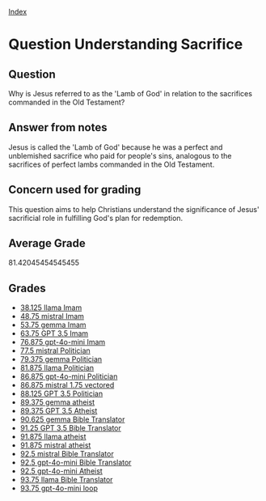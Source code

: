 
[Index](../../index.md)
# Question Understanding Sacrifice
## Question
Why is Jesus referred to as the 'Lamb of God' in relation to the sacrifices commanded in the Old Testament?

## Answer from notes
Jesus is called the 'Lamb of God' because he was a perfect and unblemished sacrifice who paid for people's sins, analogous to the sacrifices of perfect lambs commanded in the Old Testament.

## Concern used for grading
This question aims to help Christians understand the significance of Jesus' sacrificial role in fulfilling God's plan for redemption.

## Average Grade
81.42045454545455

## Grades
 * [38.125 llama Imam](../answers/llama_Imam/Understanding_Sacrifice.md)
 * [48.75 mistral Imam](../answers/mistral_Imam/Understanding_Sacrifice.md)
 * [53.75 gemma Imam](../answers/gemma_Imam/Understanding_Sacrifice.md)
 * [63.75 GPT 3.5 Imam](../answers/GPT_3.5_Imam/Understanding_Sacrifice.md)
 * [76.875 gpt-4o-mini Imam](../answers/gpt-4o-mini_Imam/Understanding_Sacrifice.md)
 * [77.5 mistral Politician](../answers/mistral_Politician/Understanding_Sacrifice.md)
 * [79.375 gemma Politician](../answers/gemma_Politician/Understanding_Sacrifice.md)
 * [81.875 llama Politician](../answers/llama_Politician/Understanding_Sacrifice.md)
 * [86.875 gpt-4o-mini Politician](../answers/gpt-4o-mini_Politician/Understanding_Sacrifice.md)
 * [86.875 mistral 1.75 vectored](../answers/mistral_1.75_vectored/Understanding_Sacrifice.md)
 * [88.125 GPT 3.5 Politician](../answers/GPT_3.5_Politician/Understanding_Sacrifice.md)
 * [89.375 gemma atheist](../answers/gemma_atheist/Understanding_Sacrifice.md)
 * [89.375 GPT 3.5 Atheist](../answers/GPT_3.5_Atheist/Understanding_Sacrifice.md)
 * [90.625 gemma Bible Translator](../answers/gemma_Bible_Translator/Understanding_Sacrifice.md)
 * [91.25 GPT 3.5 Bible Translator](../answers/GPT_3.5_Bible_Translator/Understanding_Sacrifice.md)
 * [91.875 llama atheist](../answers/llama_atheist/Understanding_Sacrifice.md)
 * [91.875 mistral atheist](../answers/mistral_atheist/Understanding_Sacrifice.md)
 * [92.5 mistral Bible Translator](../answers/mistral_Bible_Translator/Understanding_Sacrifice.md)
 * [92.5 gpt-4o-mini Bible Translator](../answers/gpt-4o-mini_Bible_Translator/Understanding_Sacrifice.md)
 * [92.5 gpt-4o-mini Atheist](../answers/gpt-4o-mini_Atheist/Understanding_Sacrifice.md)
 * [93.75 llama Bible Translator](../answers/llama_Bible_Translator/Understanding_Sacrifice.md)
 * [93.75 gpt-4o-mini loop](../answers/gpt-4o-mini_loop/Understanding_Sacrifice.md)
